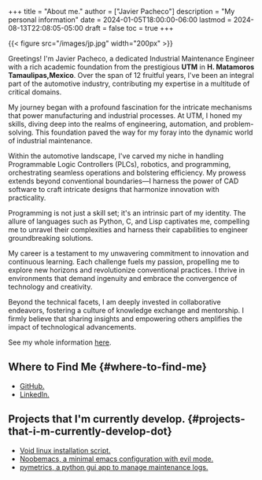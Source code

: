 +++
title = "About me."
author = ["Javier Pacheco"]
description = "My personal information"
date = 2024-01-05T18:00:00-06:00
lastmod = 2024-08-13T22:08:05-05:00
draft = false
toc = true
+++

{{< figure src="/images/jp.jpg" width="200px" >}}

Greetings! I'm Javier Pacheco, a dedicated Industrial Maintenance Engineer with a rich academic foundation from the prestigious **UTM** in **H. Matamoros Tamaulipas,Mexico**. Over the span of 12 fruitful years, I've been an integral part of the automotive industry, contributing my expertise in a multitude of critical domains.

My journey began with a profound fascination for the intricate mechanisms that power manufacturing and industrial processes. At UTM, I honed my skills, diving deep into the realms of engineering, automation, and problem-solving. This foundation paved the way for my foray into the dynamic world of industrial maintenance.

Within the automotive landscape, I've carved my niche in handling Programmable Logic Controllers (PLCs), robotics, and programming, orchestrating seamless operations and bolstering efficiency. My prowess extends beyond conventional boundaries—I harness the power of CAD software to craft intricate designs that harmonize innovation with practicality.

Programming is not just a skill set; it's an intrinsic part of my identity. The allure of languages such as Python, C, and Lisp captivates me, compelling me to unravel their complexities and harness their capabilities to engineer groundbreaking solutions.

My career is a testament to my unwavering commitment to innovation and continuous learning. Each challenge fuels my passion, propelling me to explore new horizons and revolutionize conventional practices. I thrive in environments that demand ingenuity and embrace the convergence of technology and creativity.

Beyond the technical facets, I am deeply invested in collaborative endeavors, fostering a culture of knowledge exchange and mentorship. I firmly believe that sharing insights and empowering others amplifies the impact of technological advancements.

See my whole information [here](/documents/cv.pdf).


## Where to Find Me {#where-to-find-me}

-   [GitHub.](https://github.com/jpachecoxyz)
-   [LinkedIn.](https://www.linkedin.com/in/jpachecom4/)


## Projects that I'm currently develop. {#projects-that-i-m-currently-develop-dot}

-   [Void linux installation script.](https://github.com/engjpacheco/voidstrap)
-   [Noobemacs, a minimal emacs configuration with evil mode.](https://github.com/engjpacheco/noobemacs)
-   [pymetrics, a python gui app to manage maintenance logs.](https://github.com/engjpacheco/pymetrics)
